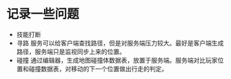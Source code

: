 # 记录一些问题
* 技能打断
* 寻路
服务可以给客户端查找路径，但是对服务端压力较大。最好是客户端生成路径，服务端只是监视同步上来的位置。
* 碰撞
通过编辑器，生成地图碰撞体数据表，放置于服务端。服务端对比玩家位置和碰撞数据表，对移动的下一个位置做出行走的判定。
